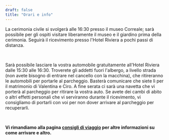 ```yaml
---
draft: false
title: "Orari e info"
---
```


La cerimonia civile si svolgerà alle 16:30 presso il museo Correale; sarà possibile per gli ospiti visitare liberamente il museo e il giardino prima della cerimonia. Seguirà il ricevimento presso l'Hotel Riviera a pochi passi di distanza.

<br>

Sarà possibile lasciare la vostra automobile gratuitamente all'Hotel Riviera dalle 15:30 alle 16:30. Troverete gli addetti fuori l'albergo, a livello strada (non avete bisogno di entrare nel cancello con la macchina), che ritireranno le automobili per portarle al parcheggio. Basterà comunicare che siete lì per il matrimonio di Valentina e Ciro. A fine serata ci sarà una navetta che vi porterà al parcheggio per ritirare la vostra auto. Se avete dei cambi di abito o altri effetti personali che vi serviranno durante il ricevimento, vi consigliamo di portarli con voi per non dover arrivare al parcheggio per recuperarli.

<br>

**Vi rimandiamo alla pagina <a href="/travel">consigli di viaggio</a> per altre informazioni su come arrivare e altro.**

